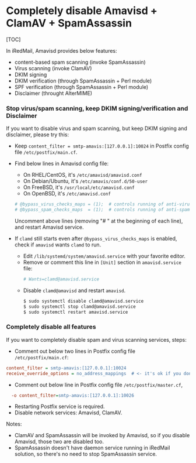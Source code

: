 # Completely disable Amavisd + ClamAV + SpamAssassin

[TOC]

In iRedMail, Amavisd provides below features:

* content-based spam scanning (invoke SpamAssassin)
* Virus scanning (invoke ClamAV)
* DKIM signing
* DKIM verification (through SpamAssassin + Perl module)
* SPF verification (through SpamAssassin + Perl module)
* Disclaimer (throught AlterMIME)

### Stop virus/spam scanning, keep DKIM signing/verification and Disclaimer

If you want to disable virus and spam scanning, but keep DKIM signing and disclaimer, please try this:

* Keep `content_filter = smtp-amavis:[127.0.0.1]:10024` in Postfix config file `/etc/postfix/main.cf`.

* Find below lines in Amavisd config file:
    - On RHEL/CentOS, it's `/etc/amavisd/amavisd.conf`
    - On Debian/Ubuntu, it's `/etc/amavis/conf.d/50-user`
    - On FreeBSD, it's `/usr/local/etc/amavisd.conf`
    - On OpenBSD, it's `/etc/amavisd.conf`

  ```perl
  # @bypass_virus_checks_maps = (1);  # controls running of anti-virus code
  # @bypass_spam_checks_maps  = (1);  # controls running of anti-spam code
  ```

  Uncomment above lines (removing "# " at the beginning of each line), and restart Amavisd service.

* If `clamd` still starts even after `@bypass_virus_checks_maps` is enabled, check if `amavisd` wants `clamd` to run.
  - Edit `/lib/systemd/system/amavisd.service` with your favorite editor.
  - Remove or comment this line in `[Unit]` section in `amavisd.service` file:
    ```bash
    # Wants=clamd@amavisd.service
    ```
  - Disable `clamd@amavisd` and restart `amavisd`.
    ```bash
    $ sudo systemctl disable clamd@amavisd.service
    $ sudo systemctl stop clamd@amavisd.service
    $ sudo systemctl restart amavisd.service
    ```

### Completely disable all features

If you want to completely disable spam and virus scanning services, steps:

* Comment out below two lines in Postfix config file `/etc/postfix/main.cf`:

```cfg
content_filter = smtp-amavis:[127.0.0.1]:10024
receive_override_options = no_address_mappings  # <- it's ok if you don't have this line
```

* Comment out below line in Postfix config file `/etc/postfix/master.cf`,

```cfg
  -o content_filter=smtp-amavis:[127.0.0.1]:10026
```

* Restarting Postfix service is required.
* Disable network services: Amavisd, ClamAV.

Notes:

* ClamAV and SpamAssassin will be invoked by Amavisd, so if you disable Amavisd, those two are disabled too.
* SpamAssassin doesn't have daemon service running in iRedMail solution, so there's no need to stop SpamAssassin service.
